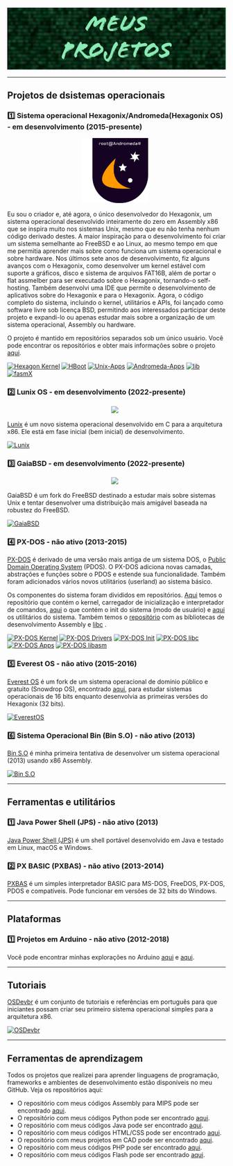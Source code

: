 [![Header](https://raw.githubusercontent.com/felipenlunkes/felipenlunkes/master/projects.pt.png "Header")](https://github.com/felipenlunkes)

<hr>

## Projetos de dsistemas operacionais

### 1️⃣ Sistema operacional Hexagonix/Andromeda(Hexagonix OS) - em desenvolvimento (2015-presente)

<p align='center'>
<a href="https://github.com/hexagonix"><img height="150" src="https://github.com/hexagonix/Doc/blob/main/Img/Hexagonix.png"></a>&nbsp;&nbsp;
</p>

Eu sou o criador e, até agora, o único desenvolvedor do Hexagonix, um sistema operacional desenvolvido inteiramente do zero em Assembly x86 que se inspira muito nos sistemas Unix, mesmo que eu não tenha nenhum código derivado destes. A maior inspiração para o desenvolvimento foi criar um sistema semelhante ao FreeBSD e ao Linux, ao mesmo tempo em que me permitia aprender mais sobre como funciona um sistema operacional e sobre hardware. Nos últimos sete anos de desenvolvimento, fiz alguns avanços com o Hexagonix, como desenvolver um kernel estável com suporte a gráficos, disco e sistema de arquivos FAT16B, além de portar o flat assmelber para ser executado sobre o Hexagonix, tornando-o self-hosting. Também desenvolvi uma IDE que permite o desenvolvimento de aplicativos sobre do Hexagonix e para o Hexagonix. Agora, o código completo do sistema, incluindo o kernel, utilitários e APIs, foi lançado como software livre sob licença BSD, permitindo aos interessados ​​participar deste projeto e expandi-lo ou apenas estudar mais sobre a organização de um sistema operacional, Assembly ou hardware.

O projeto é mantido em repositórios separados sob um único usuário. Você pode encontrar os repositórios e obter mais informações sobre o projeto [aqui](https://github.com/hexagonix/).

[![Hexagon Kernel](https://github-readme-stats.vercel.app/api/pin/?username=Hexagonix&repo=Hexagon&theme=dark)](https://github.com/hexagonix/Hexagon)
[![HBoot](https://github-readme-stats.vercel.app/api/pin/?username=Hexagonix&repo=HBoot&theme=dark)](https://github.com/hexagonix/Hboot)
[![Unix-Apps](https://github-readme-stats.vercel.app/api/pin/?username=Hexagonix&repo=unix-apps&theme=dark)](https://github.com/hexagonix/unix-apps)
[![Andromeda-Apps](https://github-readme-stats.vercel.app/api/pin/?username=Hexagonix&repo=andromeda-apps&theme=dark)](https://github.com/hexagonix/andromeda-apps)
[![lib](https://github-readme-stats.vercel.app/api/pin/?username=Hexagonix&repo=lib&theme=dark)](https://github.com/hexagonix/lib)
[![fasmX](https://github-readme-stats.vercel.app/api/pin/?username=Hexagonix&repo=fasmx&theme=dark)](https://github.com/hexagonix/fasmx)

### 2️⃣ Lunix OS - em desenvolvimento (2022-presente)

<p align='center'>
<a href="https://github.com/felipenlunkes/lunix"><img height="100" src="https://github.com/felipenlunkes/lunix/blob/main/Doc/header.gif"></a>&nbsp;&nbsp;
</p>

[Lunix](http://github.com/felipenlunkes/lunix) é um novo sistema operacional desenvolvido em C para a arquitetura x86. Ele está em fase inicial (bem inicial) de desenvolvimento.

[![Lunix](https://github-readme-stats.vercel.app/api/pin/?username=felipenlunkes&repo=lunix&theme=dark)](https://github.com/felipenlunkes/lunix)

### 3️⃣ GaiaBSD - em desenvolvimento (2022-presente)

<p align='center'>
<a href="https://github.com/felipenlunkes/GaiaBSD"><img height="150" src="https://github.com/simple-icons/simple-icons/blob/develop/icons/freebsd.svg"></a>&nbsp;&nbsp;
</p>

GaiaBSD é um fork do FreeBSD destinado a estudar mais sobre sistemas Unix e tentar desenvolver uma distribuição mais amigável baseada na robustez do FreeBSD.

[![GaiaBSD](https://github-readme-stats.vercel.app/api/pin/?username=felipenlunkes&repo=GaiaBSD&theme=dark)](https://github.com/felipenlunkes/GaiaBSD)

### 4️⃣ PX-DOS - não ativo (2013-2015)

[PX-DOS](https://github.com/felipenlunkes/PX-DOS) é derivado de uma versão mais antiga de um sistema DOS, o [Public Domain Operating System](http://www.pdos.org/) (PDOS). O PX-DOS adiciona novas camadas, abstrações e funções sobre o PDOS e estende sua funcionalidade. Também foram adicionados vários novos utilitários (userland) ao sistema básico.

Os componentes do sistema foram divididos em repositórios. [Aqui](https://github.com/felipenlunkes/PX-DOS) temos o repositório que contém o kernel, carregador de inicialização e interpretador de comandos, [aqui](https://github.com/felipenlunkes/PX-DOS-init) o ​​que contém o init do sistema (modo de usuário) e [aqui](https://github.com/felipenlunkes/PX-DOS-Apps) os utilitários do sistema. Também temos o [repositório](https://github.com/felipenlunkes/PX-DOS-libasm) com as bibliotecas de desenvolvimento Assembly e [libc](https://github.com/felipenlunkes/PX-DOS-libc) .

[![PX-DOS Kernel](https://github-readme-stats.vercel.app/api/pin/?username=felipenlunkes&repo=PX-DOS&theme=dark)](https://github.com/felipenlunkes/PX-DOS)
[![PX-DOS Drivers](https://github-readme-stats.vercel.app/api/pin/?username=felipenlunkes&repo=PX-DOS-Drivers&theme=dark)](https://github.com/felipenlunkes/PX-DOS-Drivers)
[![PX-DOS Init](https://github-readme-stats.vercel.app/api/pin/?username=felipenlunkes&repo=PX-DOS-init&theme=dark)](https://github.com/felipenlunkes/PX-DOS-init)
[![PX-DOS libc](https://github-readme-stats.vercel.app/api/pin/?username=felipenlunkes&repo=PX-DOS-libc&theme=dark)](https://github.com/felipenlunkes/PX-DOS-libc)
[![PX-DOS Apps](https://github-readme-stats.vercel.app/api/pin/?username=felipenlunkes&repo=PX-DOS-Apps&theme=dark)](https://github.com/felipenlunkes/PX-DOS-Apps)
[![PX-DOS libasm](https://github-readme-stats.vercel.app/api/pin/?username=felipenlunkes&repo=PX-DOS-libasm&theme=dark)](https://github.com/felipenlunkes/PX-DOS-libasm)

### 5️⃣ Everest OS - não ativo (2015-2016)

[Everest OS](https://github.com/felipenlunkes/EverestOS) é um fork de um sistema operacional de domínio público e gratuito (Snowdrop OS), encontrado [aqui](http://sebastianmihai.com/snowdrop), para estudar sistemas operacionais de 16 bits enquanto desenvolvia as primeiras versões do Hexagonix (32 bits).

[![EverestOS](https://github-readme-stats.vercel.app/api/pin/?username=felipenlunkes&repo=EverestOS&theme=dark)](https://github.com/felipenlunkes/EverestOS)

### 6️⃣ Sistema Operacional Bin (Bin S.O) - não ativo (2013)

[Bin S.O](https://github.com/felipenlunkes/Bin-S.O) é minha primeira tentativa de desenvolver um sistema operacional (2013) usando x86 Assembly.

[![Bin S.O](https://github-readme-stats.vercel.app/api/pin/?username=felipenlunkes&repo=Bin-S.O&theme=dark)](https://github.com/felipenlunkes/Bin-S.O)

<hr>

## Ferramentas e utilitários

### 1️⃣ Java Power Shell (JPS) - não ativo (2013)

[Java Power Shell (JPS)](https://github.com/felipenlunkes/Java-Power-Shell) é um shell portável desenvolvido em Java e testado em Linux, macOS e Windows.

### 2️⃣ PX BASIC (PXBAS) - não ativo (2013-2014)

[PXBAS](https://github.com/felipenlunkes/PXBAS) é um simples interpretador BASIC para MS-DOS, FreeDOS, PX-DOS, PDOS e compatíveis. Pode funcionar em versões de 32 bits do Windows.

<hr>

## Plataformas

### 1️⃣ Projetos em Arduino - não ativo (2012-2018)

Você pode encontrar minhas explorações no Arduino [aqui](https://github.com/felipenlunkes/Arduino-stuff) e [aqui](https://github.com/felipenlunkes/AxiomKernel).

<hr>

## Tutoriais

[OSDevbr](https://github.com/felipenlunkes/osdevbr) é um conjunto de tutoriais e referências em português para que iniciantes possam criar seu primeiro sistema operacional simples para a arquitetura x86.

[![OSDevbr](https://github-readme-stats.vercel.app/api/pin/?username=felipenlunkes&repo=osdevbr&theme=dark)](https://github.com/felipenlunkes/osdevbr)

<hr>

## Ferramentas de aprendizagem

Todos os projetos que realizei para aprender linguagens de programação, frameworks e ambientes de desenvolvimento estão disponíveis no meu GitHub. Veja os repositórios aqui:

* O repositório com meus códigos Assembly para MIPS pode ser encontrado [aqui](https://github.com/felipenlunkes/MIPS-asm).
* O repositório com meus códigos Python pode ser encontrado [aqui](https://github.com/felipenlunkes/learning-Python).
* O repositório com meus códigos Java pode ser encontrado [aqui](https://github.com/felipenlunkes/learning-Java).
* O repositório com meus códigos HTML/CSS pode ser encontrado [aqui](https://github.com/felipenlunkes/learning-HTML-CSS).
* O repositório com meus projetos em CAD pode ser encontrado [aqui](https://github.com/felipenlunkes/learning-CAD).
* O repositório com meus códigos PHP pode ser encontrado [aqui](https://github.com/felipenlunkes/learning-PHP).
* O repositório com meus códigos Flash pode ser encontrado [aqui](https://github.com/felipenlunkes/learning-Flash).